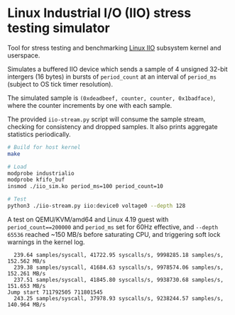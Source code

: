 # Linux Industrial I/O (IIO) stress testing simulator

Tool for stress testing and benchmarking [Linux IIO](https://www.kernel.org/doc/html/latest/driver-api/iio/index.html)
subsystem kernel and userspace.

Simulates a buffered IIO device which sends a sample of 4 unsigned 32-bit intergers (16 bytes)
in bursts of `period_count` at an interval of `period_ms` (subject to OS tick timer resolution).

The simulated sample is `(0xdeadbeef, counter, counter, 0x1badface)`, where the counter
increments by one with each sample.

The provided `iio-stream.py` script will consume the sample stream,
checking for consistency and dropped samples.
It also prints aggregate statistics periodically.

```sh
# Build for host kernel
make

# Load
modprobe industrialio
modprobe kfifo_buf
insmod ./iio_sim.ko period_ms=100 period_count=10

# Test
python3 ./iio-stream.py iio:device0 voltage0 --depth 128
```

A test on QEMU/KVM/amd64 and Linux 4.19 guest with `period_count==200000` and `period_ms` set for 60Hz effective,
and `--depth 65536` reached ~150 MB/s before saturating CPU, and triggering soft lock warnings in the kernel log.

```
  239.64 samples/syscall, 41722.95 syscalls/s, 9998285.18 samples/s, 152.562 MB/s
  239.38 samples/syscall, 41684.63 syscalls/s, 9978574.06 samples/s, 152.261 MB/s
  237.51 samples/syscall, 41845.80 syscalls/s, 9938730.68 samples/s, 151.653 MB/s
Jump start 711792505 711801545
  243.25 samples/syscall, 37978.93 syscalls/s, 9238244.57 samples/s, 140.964 MB/s
```

